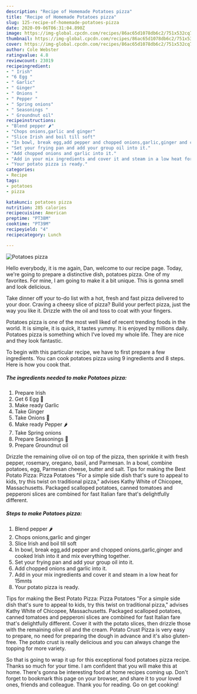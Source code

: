 ```yaml
---
description: "Recipe of Homemade Potatoes pizza"
title: "Recipe of Homemade Potatoes pizza"
slug: 125-recipe-of-homemade-potatoes-pizza
date: 2020-09-06T06:31:04.890Z
image: https://img-global.cpcdn.com/recipes/86ac65d1078db6c2/751x532cq70/potatoes-pizza-recipe-main-photo.jpg
thumbnail: https://img-global.cpcdn.com/recipes/86ac65d1078db6c2/751x532cq70/potatoes-pizza-recipe-main-photo.jpg
cover: https://img-global.cpcdn.com/recipes/86ac65d1078db6c2/751x532cq70/potatoes-pizza-recipe-main-photo.jpg
author: Cole Webster
ratingvalue: 4.8
reviewcount: 23019
recipeingredient:
- " Irish"
- "6 Egg "
- " Garlic"
- " Ginger"
- " Onions "
- " Pepper "
- " Spring onions"
- " Seasonings "
- " Groundnut oil"
recipeinstructions:
- "Blend pepper 🌶"
- "Chops onions,garlic and ginger"
- "Slice Irish and boil till soft"
- "In bowl, break egg,add pepper and chopped onions,garlic,ginger and cooked Irish into it and mix everything together."
- "Set your frying pan and add your group oil into it."
- "Add chopped onions and garlic into it."
- "Add in your mix ingredients and cover it and steam in a low heat for 15mnts"
- "Your potato pizza is ready."
categories:
- Recipe
tags:
- potatoes
- pizza

katakunci: potatoes pizza 
nutrition: 285 calories
recipecuisine: American
preptime: "PT38M"
cooktime: "PT39M"
recipeyield: "4"
recipecategory: Lunch

---
```



![Potatoes pizza](https://img-global.cpcdn.com/recipes/86ac65d1078db6c2/751x532cq70/potatoes-pizza-recipe-main-photo.jpg)

Hello everybody, it is me again, Dan, welcome to our recipe page. Today, we're going to prepare a distinctive dish, potatoes pizza. One of my favorites. For mine, I am going to make it a bit unique. This is gonna smell and look delicious.

Take dinner off your to-do list with a hot, fresh and fast pizza delivered to your door. Craving a cheesy slice of pizza? Build your perfect pizza, just the way you like it. Drizzle with the oil and toss to coat with your fingers.

Potatoes pizza is one of the most well liked of recent trending foods in the world. It is simple, it is quick, it tastes yummy. It is enjoyed by millions daily. Potatoes pizza is something which I've loved my whole life. They are nice and they look fantastic.


To begin with this particular recipe, we have to first prepare a few ingredients. You can cook potatoes pizza using 9 ingredients and 8 steps. Here is how you cook that.

<!--inarticleads1-->

##### The ingredients needed to make Potatoes pizza:

1. Prepare  Irish
1. Get 6 Egg 🥚
1. Make ready  Garlic
1. Take  Ginger
1. Take  Onions 🧅
1. Make ready  Pepper 🌶
1. Take  Spring onions
1. Prepare  Seasonings 🧂
1. Prepare  Groundnut oil


Drizzle the remaining olive oil on top of the pizza, then sprinkle it with fresh pepper, rosemary, oregano, basil, and Parmesan. In a bowl, combine potatoes, egg, Parmesan cheese, butter and salt. Tips for making the Best Potato Pizza: Pizza Potatoes &#34;For a simple side dish that&#39;s sure to appeal to kids, try this twist on traditional pizza,&#34; advises Kathy White of Chicopee, Massachusetts. Packaged scalloped potatoes, canned tomatoes and pepperoni slices are combined for fast Italian fare that&#39;s delightfully different. 

<!--inarticleads2-->

##### Steps to make Potatoes pizza:

1. Blend pepper 🌶
1. Chops onions,garlic and ginger
1. Slice Irish and boil till soft
1. In bowl, break egg,add pepper and chopped onions,garlic,ginger and cooked Irish into it and mix everything together.
1. Set your frying pan and add your group oil into it.
1. Add chopped onions and garlic into it.
1. Add in your mix ingredients and cover it and steam in a low heat for 15mnts
1. Your potato pizza is ready.


Tips for making the Best Potato Pizza: Pizza Potatoes &#34;For a simple side dish that&#39;s sure to appeal to kids, try this twist on traditional pizza,&#34; advises Kathy White of Chicopee, Massachusetts. Packaged scalloped potatoes, canned tomatoes and pepperoni slices are combined for fast Italian fare that&#39;s delightfully different. Cover it with the potato slices, then drizzle those with the remaining olive oil and the cream. Potato Crust Pizza is very easy to prepare, no need for preparing the dough in advance and it&#39;s also gluten-free. The potato crust is really delicious and you can always change the topping for more variety. 

So that is going to wrap it up for this exceptional food potatoes pizza recipe. Thanks so much for your time. I am confident that you will make this at home. There's gonna be interesting food at home recipes coming up. Don't forget to bookmark this page on your browser, and share it to your loved ones, friends and colleague. Thank you for reading. Go on get cooking!
